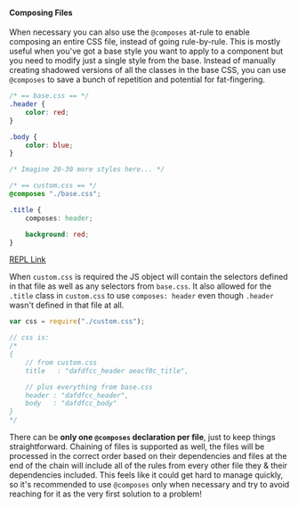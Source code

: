 #### Composing Files

When necessary you can also use the `@composes` at-rule to enable composing an entire CSS file, instead of going rule-by-rule. This is mostly useful when you've got a base style you want to apply to a component but you need to modify just a single style from the base. Instead of manually creating shadowed versions of all the classes in the base CSS, you can use `@composes` to save a bunch of repetition and potential for fat-fingering.

```css
/* == base.css == */
.header {
    color: red;
}

.body {
    color: blue;
}

/* Imagine 20-30 more styles here... */

/* == custom.css == */
@composes "./base.css";

.title {
    composes: header;

    background: red;
}

```

[REPL Link](https://m-css.com/repl/#NrBEHoFsEMEsDsB0BjAzq0AaUABZB7SAB31QFNUACAHVEXADNYAbMgZhXVoG5r4-EAF1iDWlAN59K0ygWKkKALkoALMtAAmZAE69+8GZQBG0ZAGsA5tvwBXeBuXayGvQF9QAXUxhGLdpwxsRDVNHQkpGQJmfG1HZzc+ASN8DQBPcINI-GjY42YbMjdPDyA)

When `custom.css` is required the JS object will contain the selectors defined in that file as well as any selectors from `base.css`. It also allowed for the `.title` class in `custom.css` to use `composes: header` even though `.header` wasn't defined in that file at all.

```js
var css = require("./custom.css");

// css is:
/*
{
    // from custom.css
    title   : "dafdfcc_header aeacf0c_title",

    // plus everything from base.css
    header : "dafdfcc_header",
    body   : "dafdfcc_body"
}
*/
```

There can be **only one `@composes` declaration per file**, just to keep things straightforward. Chaining of files is supported as well, the files will be processed in the correct order based on their dependencies and files at the end of the chain will include all of the rules from every other file they & their dependencies included. This feels like it could get hard to manage quickly, so it's recommended to use `@composes` only when necessary and try to avoid reaching for it as the very first solution to a problem!
